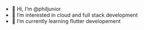 - 👋 Hi, I’m @philjunior
- 👀 I’m interested in cloud and full stack development
- 🌱 I’m currently learning flutter developement

<!---
philjunior/philjunior is a ✨ special ✨ repository because its `README.md` (this file) appears on your GitHub profile.
You can click the Preview link to take a look at your changes.
--->
